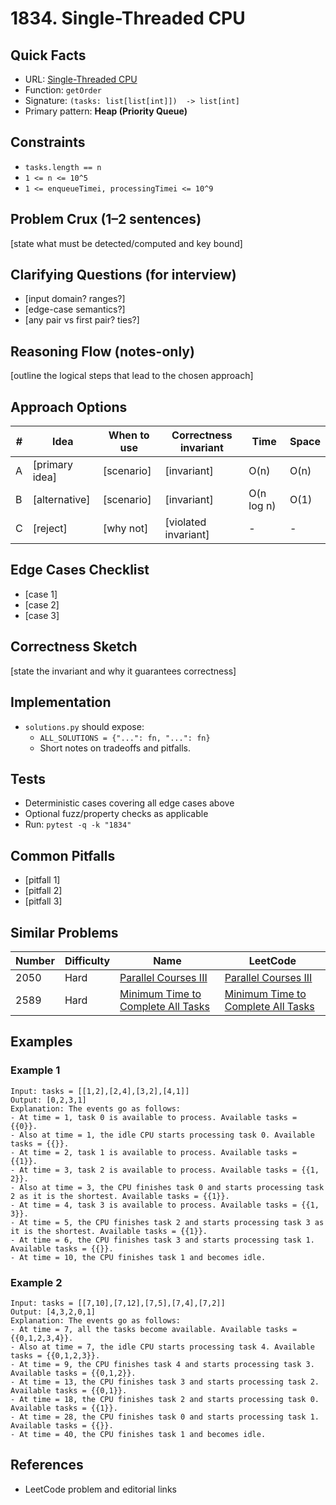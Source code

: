 # 1834. Single-Threaded CPU

## Quick Facts

- URL: [Single-Threaded CPU](https://leetcode.com/problems/single-threaded-cpu/)
- Function: `getOrder`
- Signature: `(tasks: list[list[int]])  -> list[int]`
- Primary pattern: **Heap (Priority Queue)**

## Constraints

- `tasks.length == n`
- `1 <= n <= 10^5`
- `1 <= enqueueTimei, processingTimei <= 10^9`

## Problem Crux (1–2 sentences)

[state what must be detected/computed and key bound]

## Clarifying Questions (for interview)

- [input domain? ranges?]
- [edge-case semantics?]
- [any pair vs first pair? ties?]

## Reasoning Flow (notes-only)

[outline the logical steps that lead to the chosen approach]

## Approach Options

| # | Idea | When to use | Correctness invariant | Time | Space |
|---|------|-------------|-----------------------|------|-------|
| A | [primary idea] | [scenario] | [invariant] | O(n) | O(n) |
| B | [alternative] | [scenario] | [invariant] | O(n log n) | O(1) |
| C | [reject] | [why not] | [violated invariant] | - | - |

## Edge Cases Checklist

- [case 1]
- [case 2]
- [case 3]

## Correctness Sketch

[state the invariant and why it guarantees correctness]

## Implementation

- `solutions.py` should expose:
  - `ALL_SOLUTIONS = {"...": fn, "...": fn}`
  - Short notes on tradeoffs and pitfalls.

## Tests

- Deterministic cases covering all edge cases above
- Optional fuzz/property checks as applicable
- Run: `pytest -q -k "1834"`

## Common Pitfalls

- [pitfall 1]
- [pitfall 2]
- [pitfall 3]

## Similar Problems

| Number | Difficulty | Name | LeetCode |
|---|---|---|---|
| 2050 | Hard | [Parallel Courses III](../2050-parallel-courses-iii/readme.md) | [Parallel Courses III](https://leetcode.com/problems/parallel-courses-iii/) |
| 2589 | Hard | [Minimum Time to Complete All Tasks](../2589-minimum-time-to-complete-all-tasks/readme.md) | [Minimum Time to Complete All Tasks](https://leetcode.com/problems/minimum-time-to-complete-all-tasks/) |

## Examples

### Example 1

```text
Input: tasks = [[1,2],[2,4],[3,2],[4,1]]
Output: [0,2,3,1]
Explanation: The events go as follows: 
- At time = 1, task 0 is available to process. Available tasks = {{0}}.
- Also at time = 1, the idle CPU starts processing task 0. Available tasks = {{}}.
- At time = 2, task 1 is available to process. Available tasks = {{1}}.
- At time = 3, task 2 is available to process. Available tasks = {{1, 2}}.
- Also at time = 3, the CPU finishes task 0 and starts processing task 2 as it is the shortest. Available tasks = {{1}}.
- At time = 4, task 3 is available to process. Available tasks = {{1, 3}}.
- At time = 5, the CPU finishes task 2 and starts processing task 3 as it is the shortest. Available tasks = {{1}}.
- At time = 6, the CPU finishes task 3 and starts processing task 1. Available tasks = {{}}.
- At time = 10, the CPU finishes task 1 and becomes idle.
```

### Example 2

```text
Input: tasks = [[7,10],[7,12],[7,5],[7,4],[7,2]]
Output: [4,3,2,0,1]
Explanation: The events go as follows:
- At time = 7, all the tasks become available. Available tasks = {{0,1,2,3,4}}.
- Also at time = 7, the idle CPU starts processing task 4. Available tasks = {{0,1,2,3}}.
- At time = 9, the CPU finishes task 4 and starts processing task 3. Available tasks = {{0,1,2}}.
- At time = 13, the CPU finishes task 3 and starts processing task 2. Available tasks = {{0,1}}.
- At time = 18, the CPU finishes task 2 and starts processing task 0. Available tasks = {{1}}.
- At time = 28, the CPU finishes task 0 and starts processing task 1. Available tasks = {{}}.
- At time = 40, the CPU finishes task 1 and becomes idle.
```

## References

- LeetCode problem and editorial links
